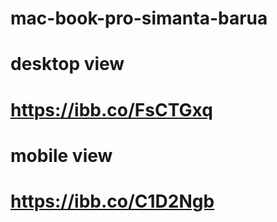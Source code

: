 # mac-book-pro-simanta-barua

# desktop view
# https://ibb.co/FsCTGxq
# mobile view
# https://ibb.co/C1D2Ngb
